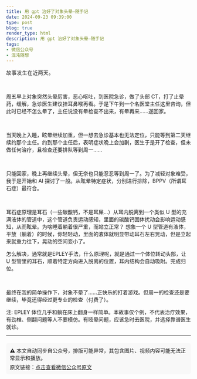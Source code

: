```yaml
---
title: 用 gpt 治好了对象头晕—随手记
date: 2024-09-23 09:39:00
type: post
blog: true
render_type: html
description: 用 gpt 治好了对象头晕—随手记
tags:
- 微信公众号
- 混沌随想
---
```


<p style="visibility: visible;"><span style="background-color: transparent; caret-color: var(--weui-BRAND); letter-spacing: 0.034em; visibility: visible;">故事发生在近两天。</span><br style="visibility: visible;"></p><p style="visibility: visible;"><span style="background-color: transparent; caret-color: var(--weui-BRAND); letter-spacing: 0.034em; visibility: visible;"><br style="visibility: visible;"></span></p><p style="visibility: visible;">周五早上对象突然头晕厉害，恶心呕吐，到医院急诊，做了头部 CT，打了止晕药，缓解，急诊医生建议挂耳鼻喉再看。于是下午到一个名医堂主任这里咨询，但此时已经不怎么晕了，主任说没有晕检查不出来，有晕再来……遂回家。</p><p style="visibility: visible;"><br style="visibility: visible;"></p><p style="visibility: visible;">当天晚上入睡，眩晕继续加重，但一想去急诊基本也无法定位，只能等到第二天继续约那个主任。约到那个主任后，表明症状晚上会加剧，医生于是开了检查，但未做任何治疗，且检查还要排队等到周一……</p><p style="visibility: visible;"><br style="visibility: visible;"></p><p style="visibility: visible;">只能回家，晚上再继续头晕，但无奈也只能忍忍等到周一了。为了减轻对象难受，我于是开始和 AI 探讨了一般。从眩晕特定症状，分别进行排除，BPPV（所谓耳石症）最符合。</p><p style="visibility: visible;"><br style="visibility: visible;"></p><p style="visibility: visible;">耳石症原理是耳石（一些碳酸钙，不是耳屎…）从耳内脱离到一个类似 U 型的充满液体的管道中，这个管道负责运动感知，里面的碳酸钙固体扰动会影响运动感知，从而眩晕。为啥睡着躺着很严重，而站立正常？ 想象一个 U 型管道有液体，平放（躺着）的时候，你轻轻动，里面的液体就明显带动耳石左右晃动，但是立起来就重力往下，晃动的空间变小了。</p><p style="visibility: visible;"></p><p style="visibility: visible;">怎么解决，通常就是EPLEY手法，什么原理呢，就是通过一个体位转动头部，让 U 型管里的耳石，顺着特定方向进入脱离的位置，耳内结构会自动吸附。完成归位。</p><p style="visibility: visible;"><br style="visibility: visible;"></p><p style="visibility: visible;">最终在我的简单操作下，对象不晕了……正快乐的打着游戏。但周一的检查还是要继续，毕竟还得经过更专业的检查（付费了）。</p><p style="visibility: visible;"></p><p>注: EPLEY 体位几乎和躺在床上翻身一样简单。本故事仅个例，不代表治疗效果，有劲椎、侧翻问题等人不要模仿。有眩晕问题，应该急时去医院，并选择靠谱医生就诊。</p><p style="display: none;"><mp-style-type ></mp-style-type></p>

<hr />

<div class="original-link" style="margin-top: 20px; padding: 10px; background-color: #f8f8f8; border-radius: 6px;">
  <p style="margin: 0; font-size: 14px;">⚠️ 本文自动同步自公众号，排版可能异常，其包含图片、视频内容可能无法正常显示和播放。</p>
  <p style="margin: 5px 0 0; font-size: 14px;">原文链接：<a href="https://mp.weixin.qq.com/s/lBSAznV9KnS5WaQiF21HhA" target="_blank" rel="noopener noreferrer">点击查看微信公众号原文</a></p>
</div>
